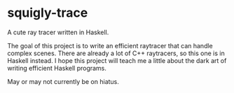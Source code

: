 # squigly-trace
A cute ray tracer written in Haskell.

The goal of this project is to write an efficient raytracer that can handle complex scenes. There are already a lot of C++ raytracers, so this one is in Haskell instead. I hope this project will teach me a little about the dark art of writing efficient Haskell programs.

May or may not currently be on hiatus.
